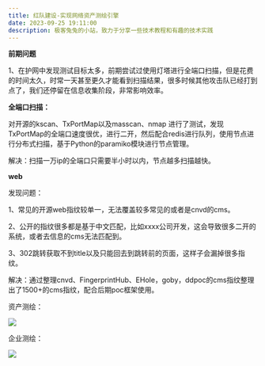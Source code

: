 ```yaml
---
title: 红队建设-实现网络资产测绘引擎
date: 2023-09-25 19:11:00
description: 极客兔兔的小站，致力于分享一些技术教程和有趣的技术实践
---
```


**前期问题**

1、在护网中发现测试目标太多，前期尝试过使用灯塔进行全端口扫描，但是花费的时间太久，时常一天甚至更久才能看到扫描结果，很多时候其他攻击队已经打到点了，我们还停留在信息收集阶段，非常影响效率。

**全端口扫描：**

对开源的kscan、TxPortMap以及masscan、nmap 进行了测试，发现TxPortMap的全端口速度很优，进行二开，然后配合redis进行队列，使用节点进行分布式扫描，基于Python的paramiko模块进行节点管理。

解决：扫描一万ip的全端口只需要半小时以内，节点越多扫描越快。

**web**

发现问题：

1、常见的开源web指纹较单一，无法覆盖较多常见的或者是cnvd的cms。

2、公开的指纹很多都是基于中文匹配，比如xxxx公司开发，这会导致很多二开的系统，或者去信息的cms无法匹配到。

3、302跳转获取不到title以及只能回去到跳转前的页面，这样子会漏掉很多指纹。

解决：通过整理cnvd、FingerprintHub、EHole，goby，ddpoc的cms指纹整理出了1500+的cms指纹，配合后期poc框架使用。

资产测绘：

![](https://c1y2m3.oss-cn-beijing.aliyuncs.com/cehui.png)

企业测绘：

![](https://c1y2m3.oss-cn-beijing.aliyuncs.com/cehui2.png)